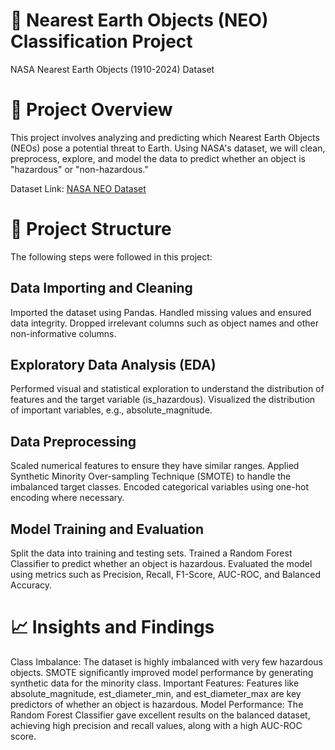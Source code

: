 # 🚀 Nearest Earth Objects (NEO) Classification Project
NASA Nearest Earth Objects (1910-2024) Dataset

# 📌 Project Overview
This project involves analyzing and predicting which Nearest Earth Objects (NEOs) pose a potential threat to Earth. Using NASA's dataset, we will clean, preprocess, explore, and model the data to predict whether an object is "hazardous" or "non-hazardous."

Dataset Link: [NASA NEO Dataset](https://www.kaggle.com/datasets/ivansher/nasa-nearest-earth-objects-1910-2024/data)

# 🔧 Project Structure
The following steps were followed in this project:

## Data Importing and Cleaning

Imported the dataset using Pandas.
Handled missing values and ensured data integrity.
Dropped irrelevant columns such as object names and other non-informative columns.

## Exploratory Data Analysis (EDA)

Performed visual and statistical exploration to understand the distribution of features and the target variable (is_hazardous).
Visualized the distribution of important variables, e.g., absolute_magnitude.

## Data Preprocessing

Scaled numerical features to ensure they have similar ranges.
Applied Synthetic Minority Over-sampling Technique (SMOTE) to handle the imbalanced target classes.
Encoded categorical variables using one-hot encoding where necessary.

## Model Training and Evaluation

Split the data into training and testing sets.
Trained a Random Forest Classifier to predict whether an object is hazardous.
Evaluated the model using metrics such as Precision, Recall, F1-Score, AUC-ROC, and Balanced Accuracy.

# 📈 Insights and Findings
Class Imbalance: The dataset is highly imbalanced with very few hazardous objects. SMOTE significantly improved model performance by generating synthetic data for the minority class.
Important Features: Features like absolute_magnitude, est_diameter_min, and est_diameter_max are key predictors of whether an object is hazardous.
Model Performance: The Random Forest Classifier gave excellent results on the balanced dataset, achieving high precision and recall values, along with a high AUC-ROC score.
